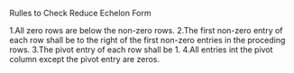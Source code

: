 Rulles to Check Reduce Echelon Form

1.All zero rows are below the non-zero rows.
2.The first non-zero entry of each row shall be to the right of the first non-zero entries in the proceding rows.
3.The pivot entry of each row shall be 1.
4.All entries int the pivot column except the pivot entry are zeros.
